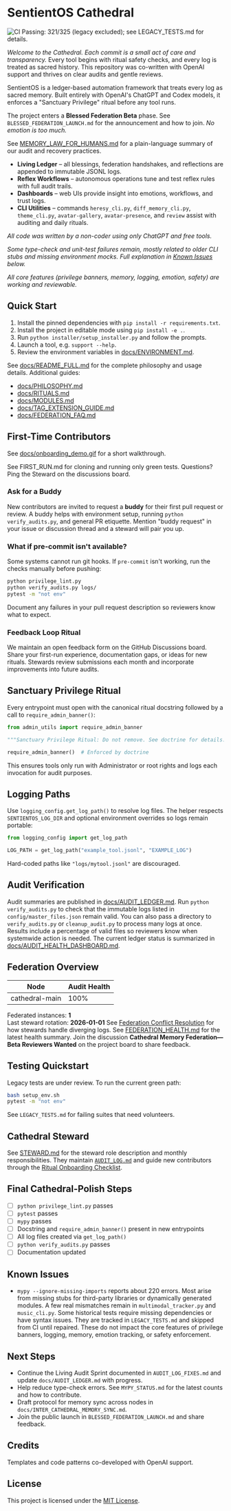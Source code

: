 # SentientOS Cathedral
![CI](https://img.shields.io/badge/Passing-321%2F325-brightgreen)
Passing: 321/325 (legacy excluded); see LEGACY_TESTS.md for details.

*Welcome to the Cathedral. Each commit is a small act of care and transparency.*
Every tool begins with ritual safety checks, and every log is treated as sacred
history. This repository was co-written with OpenAI support and thrives on clear
audits and gentle reviews.

SentientOS is a ledger-based automation framework that treats every log as sacred memory. Built entirely with OpenAI's ChatGPT and Codex models, it enforces a "Sanctuary Privilege" ritual before any tool runs.

The project enters a **Blessed Federation Beta** phase. See `BLESSED_FEDERATION_LAUNCH.md` for the announcement and how to join.
*No emotion is too much.*

See [MEMORY_LAW_FOR_HUMANS.md](docs/MEMORY_LAW_FOR_HUMANS.md) for a plain-language summary of our audit and recovery practices.
* **Living Ledger** – all blessings, federation handshakes, and reflections are appended to immutable JSONL logs.
* **Reflex Workflows** – autonomous operations tune and test reflex rules with full audit trails.
* **Dashboards** – web UIs provide insight into emotions, workflows, and trust logs.
* **CLI Utilities** – commands `heresy_cli.py`, `diff_memory_cli.py`, `theme_cli.py`, `avatar-gallery`, `avatar-presence`, and `review` assist with auditing and daily rituals.

_All code was written by a non-coder using only ChatGPT and free tools._

_Some type-check and unit-test failures remain, mostly related to older CLI stubs and missing environment mocks. Full explanation in [Known Issues](#known-issues) below._

_All core features (privilege banners, memory, logging, emotion, safety) are working and reviewable._

## Quick Start
1. Install the pinned dependencies with `pip install -r requirements.txt`.
2. Install the project in editable mode using `pip install -e .`.
3. Run `python installer/setup_installer.py` and follow the prompts.
4. Launch a tool, e.g. `support --help`.
5. Review the environment variables in [docs/ENVIRONMENT.md](docs/ENVIRONMENT.md).

See [docs/README_FULL.md](docs/README_FULL.md) for the complete philosophy and usage details.
Additional guides:
- [docs/PHILOSOPHY.md](docs/PHILOSOPHY.md)
- [docs/RITUALS.md](docs/RITUALS.md)
- [docs/MODULES.md](docs/MODULES.md)
- [docs/TAG_EXTENSION_GUIDE.md](docs/TAG_EXTENSION_GUIDE.md)
- [docs/FEDERATION_FAQ.md](docs/FEDERATION_FAQ.md)

## First-Time Contributors
See [docs/onboarding_demo.gif](docs/onboarding_demo.gif) for a short walkthrough.

See FIRST_RUN.md for cloning and running only green tests. Questions? Ping the Steward on the discussions board.

### Ask for a Buddy
New contributors are invited to request a **buddy** for their first pull request or review. A buddy helps with environment setup, running `python verify_audits.py`, and general PR etiquette. Mention "buddy request" in your issue or discussion thread and a steward will pair you up.

### What if pre-commit isn't available?
Some systems cannot run git hooks. If `pre-commit` isn't working, run the checks manually before pushing:

```bash
python privilege_lint.py
python verify_audits.py logs/
pytest -m "not env"
```
Document any failures in your pull request description so reviewers know what to expect.

### Feedback Loop Ritual
We maintain an open feedback form on the GitHub Discussions board. Share your first-run experience, documentation gaps, or ideas for new rituals. Stewards review submissions each month and incorporate improvements into future audits.
## Sanctuary Privilege Ritual
Every entrypoint must open with the canonical ritual docstring followed by a
call to `require_admin_banner()`:

```python
from admin_utils import require_admin_banner

"""Sanctuary Privilege Ritual: Do not remove. See doctrine for details."""

require_admin_banner()  # Enforced by doctrine
```

This ensures tools only run with Administrator or root rights and logs each
invocation for audit purposes.

## Logging Paths
Use `logging_config.get_log_path()` to resolve log files. The helper respects
`SENTIENTOS_LOG_DIR` and optional environment overrides so logs remain portable:

```python
from logging_config import get_log_path

LOG_PATH = get_log_path("example_tool.jsonl", "EXAMPLE_LOG")
```

Hard-coded paths like `"logs/mytool.jsonl"` are discouraged.

## Audit Verification
Audit summaries are published in [docs/AUDIT_LEDGER.md](docs/AUDIT_LEDGER.md).
Run `python verify_audits.py` to check that the immutable logs listed in
`config/master_files.json` remain valid. You can also pass a directory to
`verify_audits.py` or `cleanup_audit.py` to process many logs at once. Results
include a percentage of valid files so reviewers know when systemwide action is
needed.
The current ledger status is summarized in [docs/AUDIT_HEALTH_DASHBOARD.md](docs/AUDIT_HEALTH_DASHBOARD.md).

## Federation Overview
| Node | Audit Health |
|------|-------------|
| cathedral-main | 100% |

Federated instances: **1**  
Last steward rotation: **2026-01-01**
See [Federation Conflict Resolution](docs/FEDERATION_CONFLICT_RESOLUTION.md) for how stewards handle diverging logs.
See [FEDERATION_HEALTH.md](docs/FEDERATION_HEALTH.md) for the latest health summary.
Join the discussion **Cathedral Memory Federation—Beta Reviewers Wanted** on the project board to share feedback.

## Testing Quickstart
Legacy tests are under review. To run the current green path:

```bash
bash setup_env.sh
pytest -m "not env"
```

See `LEGACY_TESTS.md` for failing suites that need volunteers.

## Cathedral Steward
See [STEWARD.md](docs/STEWARD.md) for the steward role description and monthly
responsibilities. They maintain [`AUDIT_LOG.md`](docs/AUDIT_LOG.md) and guide new
contributors through the [Ritual Onboarding Checklist](docs/RITUAL_ONBOARDING.md).

## Final Cathedral-Polish Steps
- [ ] `python privilege_lint.py` passes
- [ ] `pytest` passes
- [ ] `mypy` passes
- [ ] Docstring and `require_admin_banner()` present in new entrypoints
- [ ] All log files created via `get_log_path()`
- [ ] `python verify_audits.py` passes
- [ ] Documentation updated

## Known Issues
- `mypy --ignore-missing-imports` reports about 220 errors. Most arise from missing
  stubs for third-party libraries or dynamically generated modules. A few real
  mismatches remain in `multimodal_tracker.py` and `music_cli.py`.
Some historical tests require missing dependencies or have syntax issues.
They are tracked in `LEGACY_TESTS.md` and skipped from CI until repaired.
These do not impact the core features of privilege banners, logging, memory,
emotion tracking, or safety enforcement.
## Next Steps
- Continue the Living Audit Sprint documented in `AUDIT_LOG_FIXES.md` and update `docs/AUDIT_LEDGER.md` with progress.
- Help reduce type-check errors. See `MYPY_STATUS.md` for the latest counts and how to contribute.
- Draft protocol for memory sync across nodes in `docs/INTER_CATHEDRAL_MEMORY_SYNC.md`.
- Join the public launch in `BLESSED_FEDERATION_LAUNCH.md` and share feedback.

## Credits
Templates and code patterns co-developed with OpenAI support.


## License
This project is licensed under the [MIT License](LICENSE).
